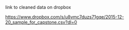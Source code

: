 link to cleaned data on dropbox

https://www.dropbox.com/s/u8vmc7duzs71gqe/2015-12-20_sample_for_capstone.csv?dl=0
